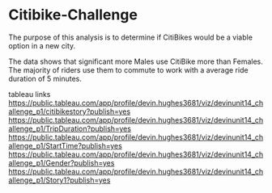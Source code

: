 # Citibike-Challenge

The purpose of this analysis is to determine if CitiBikes would be a viable option in a new city.

The data shows that significant more Males use CitiBike more than Females.
The majority of riders use them to commute to work with a average ride duration of 5 minutes.

tableau links
https://public.tableau.com/app/profile/devin.hughes3681/viz/devinunit14_challenge_p1/citibikestory?publish=yes
https://public.tableau.com/app/profile/devin.hughes3681/viz/devinunit14_challenge_p1/TripDuration?publish=yes
https://public.tableau.com/app/profile/devin.hughes3681/viz/devinunit14_challenge_p1/StartTime?publish=yes
https://public.tableau.com/app/profile/devin.hughes3681/viz/devinunit14_challenge_p1/Gender?publish=yes
https://public.tableau.com/app/profile/devin.hughes3681/viz/devinunit14_challenge_p1/Story1?publish=yes
